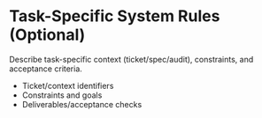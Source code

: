# Task-Specific System Rules (Optional)

Describe task-specific context (ticket/spec/audit), constraints, and acceptance criteria.

- Ticket/context identifiers
- Constraints and goals
- Deliverables/acceptance checks
